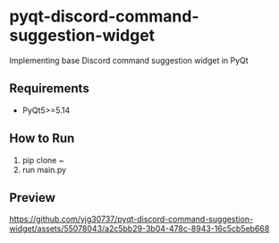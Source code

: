 # pyqt-discord-command-suggestion-widget
Implementing base Discord command suggestion widget in PyQt

## Requirements
* PyQt5>=5.14

## How to Run
1. pip clone ~
2. run main.py

## Preview
https://github.com/yjg30737/pyqt-discord-command-suggestion-widget/assets/55078043/a2c5bb29-3b04-478c-8943-16c5cb5eb668

